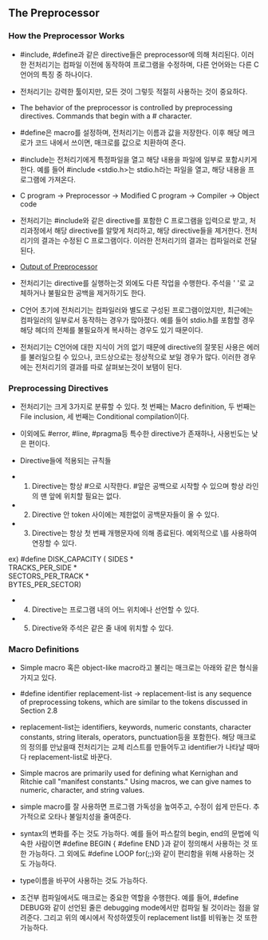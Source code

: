 ## The Preprocessor ##

### How the Preprocessor Works 

   - #include, #define과 같은 directive들은 preprocessor에 의해 처리된다. 이러한 전처리기는 컴파일 이전에 동작하여 프로그램을 수정하며, 다른 언어와는 다른 C언어의 특징 중 하나이다. 

   - 전처리기는 강력한 툴이지만, 모든 것이 그렇듯 적절히 사용하는 것이 중요하다. 
   
   - The behavior of the preprocessor is controlled by preprocessing directives. Commands that begin with a # character. 
   
   - #define은 macro를 설정하며, 전처리기는 이름과 값을 저장한다. 이후 해당 메크로가 코드 내에서 쓰이면, 매크로를 값으로 치환하여 준다. 
   
   - #include는 전처리기에게 특정파일을 열고 해당 내용을 파일에 일부로 포함시키게 한다. 예를 들어 #include <stdio.h>는 stdio.h라는 파일을 열고, 해당 내용을 프로그램에 가져온다. 
   
   - C program -> Preprocessor -> Modified C program -> Compiler -> Object code 
   
   - 전처리기는 #include와 같은 directive를 포함한 C 프로그램을 입력으로 받고, 처리과정에서 해당 directive를 알맞게 처리하고, 해당 directive들을 제거한다. 전처리기의 결과는 수정된 C 프로그램이다. 이러한 전처리기의 결과는 컴파일러로 전달된다. 
   
   - [Output of Preprocessor](ttps://gcc.gnu.org/onlinedocs/gcc-4.8.5/cpp/Preprocessor-Output.html)

   - 전처리기는 directive를 실행하는것 외에도 다른 작업을 수행한다. 주석을 ' '로 교체하거나 불필요한 공백을 제거하기도 한다. 
   
   - C언어 초기에 전처리기는 컴파일러와 별도로 구성된 프로그램이었지만, 최근에는 컴파일러의 일부로서 동작하는 경우가 많아졌다. 예를 들어 stdio.h를 포함할 경우 해당 헤더의 전체를 불필요하게 복사하는 경우도 있기 때문이다. 
   
   - 전처리기는 C언어에 대한 지식이 거의 없기 때문에 directive의 잘못된 사용은 에러를 불러일으킬 수 있으나, 코드상으로는 정상적으로 보일 경우가 많다. 이러한 경우에는 전처리기의 결과를 따로 살펴보는것이 보탬이 된다. 
   
### Preprocessing Directives

   - 전처리기는 크게 3가지로 분류할 수 있다. 첫 번째는 Macro definition, 두 번째는 File inclusion, 세 번째는 Conditional compilation이다. 
   
   - 이외에도 #error, #line, #pragma등 특수한 directive가 존재하나, 사용빈도는 낮은 편이다. 
   
   - Directive들에 적용되는 규칙들
   
   - 1. Directive는 항상 #으로 시작한다. #앞은 공백으로 시작할 수 있으며 항상 라인의 맨 앞에 위치할 필요는 없다. 
   
   - 2. Directive 안 token 사이에는 제한없이 공백문자들이 올 수 있다. 
   
   - 3. Directive는 항상 첫 번째 개행문자에 의해 종료된다. 예외적으로 \를 사용하여 연장할 수 있다. 
   
   ex) #define DISK_CAPACITY ( SIDES * \
		                       TRACKS_PER_SIDE * \
							   SECTORS_PER_TRACK * \
							   BYTES_PER_SECTOR)


   - 4. Directive는 프로그램 내의 어느 위치에나 선언할 수 있다. 
   
   - 5. Directive와 주석은 같은 줄 내에 위치할 수 있다. 
   
### Macro Definitions

   - Simple macro 혹은 object-like macro라고 불리는 매크로는 아래와 같은 형식을 가지고 있다. 

   - #define identifier replacement-list -> replacement-list is any sequence of preprocessing tokens, which are similar to the tokens discussed in Section 2.8
   
   - replacement-list는 identifiers, keywords, numeric constants, character constants, string literals, operators, punctuation등을 포함한다. 해당 매크로의 정의를 만났을때 전처리기는 교체 리스트를 만들어두고 identifier가 나타날 때마다 replacement-list로 바꾼다. 
   
   - Simple macros are primarily used for defining what Kernighan and Ritchie call "manifest constants." Using macros, we can give names to numeric, character, and string values.
   
   - simple macro를 잘 사용하면 프로그램 가독성을 높여주고, 수정이 쉽게 만든다. 추가적으로 오타나 불일치성을 줄여준다. 
   
   - syntax의 변화를 주는 것도 가능하다. 예를 들어 파스칼의 begin, end의 문법에 익숙한 사람이면 #define BEGIN { #define END }과 같이 정의해서 사용하는 것 또한 가능하다. 그 외에도 #define LOOP for(;;)와 같이 편리함을 위해 사용하는 것도 가능하다. 
   
   - type이름을 바꾸어 사용하는 것도 가능하다. 
   
   - 조건부 컴파일에서도 매크로는 중요한 역할을 수행한다. 예를 들어, #define DEBUG와 같이 선언된 줄은 debugging mode에서만 컴파일 될 것이라는 점을 알려준다. 그리고 위의 예시에서 작성하였듯이 replacement list를 비워놓는 것 또한 가능하다. 
